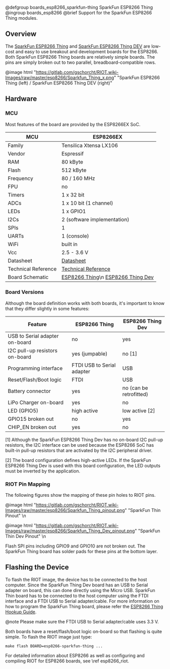 @defgroup    boards_esp8266_sparkfun-thing SparkFun ESP8266 Thing
@ingroup     boards_esp8266
@brief       Support for the SparkFun ESP8266 Thing modules.

## Overview

The [SparkFun ESP8266 Thing](https://www.sparkfun.com/products/13231) and
[SparkFun ESP8266 Thing DEV](https://www.sparkfun.com/products/13711) are
low-cost and easy to use breakout and development boards for the ESP8266.
Both SparkFun ESP8266 Thing boards are relatively simple boards. The pins
are simply broken out to two parallel, breadboard-compatible rows.

@image html "https://gitlab.com/gschorcht/RIOT.wiki-Images/raw/master/esp8266/Sparkfun_Thing_x.png" "SparkFun ESP8266 Thing (left) / SparkFun ESP8266 Thing DEV (right)"

## Hardware

### MCU

Most features of the board are provided by the ESP8266EX SoC.

<center>

MCU         | ESP8266EX
------------|----------------------------
Family      | Tensilica Xtensa LX106
Vendor      | Espressif
RAM         | 80 kByte
Flash       | 512 kByte
Frequency   | 80 / 160 MHz
FPU         | no
Timers      | 1 x 32 bit
ADCs        | 1 x 10 bit (1 channel)
LEDs        | 1 x GPIO1
I2Cs        | 2 (software implementation)
SPIs        | 1
UARTs       | 1 (console)
WiFi        | built in
Vcc         | 2.5 - 3.6 V
Datasheet   | [Datasheet](https://www.espressif.com/sites/default/files/documentation/0a-esp8266ex_datasheet_en.pdf)
Technical Reference | [Technical Reference](https://www.espressif.com/sites/default/files/documentation/esp8266-technical_reference_en.pdf)
Board Schematic | [ESP8266 Thing](https://cdn.sparkfun.com/datasheets/Wireless/WiFi/SparkFun_ESP8266_Thing.pdf)\n [ESP8266 Thing Dev](https://cdn.sparkfun.com/datasheets/Wireless/WiFi/ESP8266-Thing-Dev-v10.pdf)

</center>

### Board Versions

Although the board definition works with both boards, it's important
to know that they differ slightly in some features:

<center>

Feature                        | ESP8266 Thing | ESP8266 Thing Dev
-------------------------------|---------------|------------------
USB to Serial adapter on-board | no            | yes
I2C pull-up resistors on-board | yes (jumpable)| no [1]
Programming interface          | FTDI USB to Serial adapter | USB
Reset/Flash/Boot logic         | FTDI          | USB
Battery connector              | yes           | no (can be retrofitted)
LiPo Charger on-board          | yes           | no
LED (GPIO5)                    | high active   | low active [2]
GPIO15 broken out              | no            | yes
CHIP_EN broken out             | yes           | no

</center>

[1] Although the SparkFun ESP8266 Thing Dev has no on-board I2C pull-up
resistors, the I2C interface can be used because the ESP8266 SoC has
built-in pull-up resistors that are activated by the I2C peripheral driver.

[2] The board configuration defines high-active LEDs. If the
SparkFun ESP8266 Thing Dev is used with this board configuration,
the LED outputs must be inverted by the application.

### RIOT Pin Mapping

The following figures show the mapping of these pin holes to RIOT pins.

@image html "https://gitlab.com/gschorcht/RIOT.wiki-Images/raw/master/esp8266/Sparkfun_Thing_pinout.png" "SparkFun Thin Pinout"
\n

@image html "https://gitlab.com/gschorcht/RIOT.wiki-Images/raw/master/esp8266/Sparkfun_Thing_Dev_pinout.png" "SparkFun Thin Dev Pinout"
\n

Flash SPI pins including GPIO9 and GPIO10 are not broken out. The
SparkFun Thing board has solder pads for these pins at the bottom layer.

## Flashing the Device

To flash the RIOT image, the device has to be connected to the host computer.
Since the SparkFun Thing Dev board has an USB to Serial adapter on board,
this can done directly using the Micro USB. SparkFun Thin board has to be
connected to the host computer using the FTDI interface and a FTDI USB to
Serial adapter/cable. For more information on how to program the
SparkFun Thing board, please refer the
[ESP8266 Thing Hookup Guide](https://learn.sparkfun.com/tutorials/esp8266-thing-hookup-guide/programming-the-thing).

@note Please make sure the FTDI USB to Serial adapter/cable uses 3.3 V.

Both boards have a reset/flash/boot logic on-board so that flashing is
quite simple. To flash the RIOT image just type:
~~~~~~~~~~~~~~~~~~~~~~~~~~~~~~~~~~~~~~~~~~~~~~~~~~~~~~~~~~~~~~~~~~~~~~~~~~
make flash BOARD=esp8266-sparkfun-thing ...
~~~~~~~~~~~~~~~~~~~~~~~~~~~~~~~~~~~~~~~~~~~~~~~~~~~~~~~~~~~~~~~~~~~~~~~~~~

For detailed information about ESP8266 as well as configuring and compiling
RIOT for ESP8266 boards, see \ref esp8266_riot.

